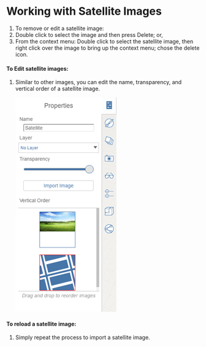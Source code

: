 # Working with Satellite Images

1. To remove or edit a satellite image:
2. Double click to select the image and then press Delete; or,
3. From the context menu: Double click to select the satellite image, then right click over the image to bring up the context menu; chose the delete icon.

#### To Edit satellite images:

1. Similar to other images, you can edit the name, transparency, and vertical order of a satellite image. 
    
    ![](Images/GUID-71526B08-F8BB-4D95-A94C-0ABA25AC4090-low.png)

#### To reload a satellite image:

1. Simply repeat the process to import a satellite image.
